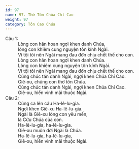 ```yaml
---
id: 97
name: 97. Thờ Tôn Chúa Chí Cao
weight: 97
category: Tôn Cao Chúa
---
```

<dl><dt>Câu 1:</dt><dd data-verse="1">Lòng con hân hoan ngợi khen danh Chúa, <br/>lòng con khiêm cung nguyện tôn kính Ngài. <br/>Vì tội tôi nên Ngài mang đau đớn chịu chết thế cho con. <br/>Lòng con hân hoan ngợi khen danh Chúa. <br/>Lòng con khiêm cung nguyện tôn kính Ngài. <br/>Vì tội tôi nên Ngài mang đau đớn chịu chết thế cho con. <br/>Cùng chúc tán danh Ngài, ngợi khen Chúa Chí Cao. <br/>Giê-xu, chúng con thờ tôn Chúa. <br/>Cùng chúc tán danh Ngài, ngợi khen Chúa Chí Cao. <br/>Giê-xu, hiển vinh mãi thuộc Ngài. </dd><dt>Câu 2:</dt><dd data-verse="2">Cùng ca lên câu Ha-lê-lu-gia. <br/>Ngợi khen Giê-xu Ha-lê-lu-gia. <br/>Ngài là Giê-xu lòng con yêu mến, <br/>là Cứu Chúa của con. <br/>Ha-lê-lu-gia, ha-lê-lu-gia. <br/>Giê-xu muôn đời Ngài là Chúa. <br/>Ha-lê-lu-gia, ha-lê-lu-gia, <br/>Giê-xu, hiển vinh mãi thuộc Ngài. </dd></dl>
